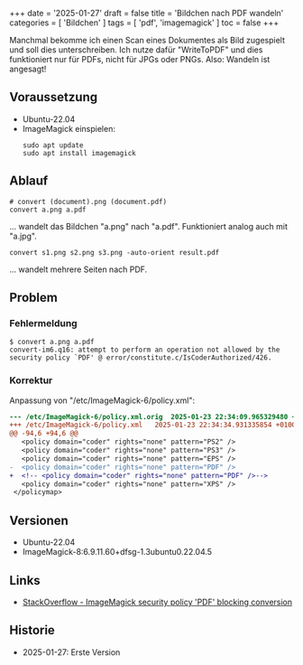 +++
date = '2025-01-27'
draft = false
title = 'Bildchen nach PDF wandeln'
categories = [ 'Bildchen' ]
tags = [ 'pdf', 'imagemagick' ]
toc = false
+++

<!--
Bildchen nach PDF wandeln
=========================
-->

Manchmal bekomme ich einen Scan eines Dokumentes als Bild
zugespielt und soll dies unterschreiben. Ich nutze dafür
"WriteToPDF" und dies funktioniert nur für PDFs, nicht
für JPGs oder PNGs. Also: Wandeln ist angesagt!

<!--more-->

Voraussetzung
-------------

- Ubuntu-22.04
- ImageMagick einspielen:
  ```
  sudo apt update
  sudo apt install imagemagick
  ```

Ablauf
------

```
# convert (document).png (document.pdf)
convert a.png a.pdf
```

... wandelt das Bildchen "a.png" nach "a.pdf".
Funktioniert analog auch mit "a.jpg".

```
convert s1.png s2.png s3.png -auto-orient result.pdf
```

... wandelt mehrere Seiten nach PDF.

Problem
-------

### Fehlermeldung

```
$ convert a.png a.pdf
convert-im6.q16: attempt to perform an operation not allowed by the security policy `PDF' @ error/constitute.c/IsCoderAuthorized/426.
```

### Korrektur

Anpassung von "/etc/ImageMagick-6/policy.xml":

```diff
--- /etc/ImageMagick-6/policy.xml.orig	2025-01-23 22:34:09.965329480 +0100
+++ /etc/ImageMagick-6/policy.xml	2025-01-23 22:34:34.931335854 +0100
@@ -94,6 +94,6 @@
   <policy domain="coder" rights="none" pattern="PS2" />
   <policy domain="coder" rights="none" pattern="PS3" />
   <policy domain="coder" rights="none" pattern="EPS" />
-  <policy domain="coder" rights="none" pattern="PDF" />
+  <!-- <policy domain="coder" rights="none" pattern="PDF" />-->
   <policy domain="coder" rights="none" pattern="XPS" />
 </policymap>
```

Versionen
---------

- Ubuntu-22.04
- ImageMagick-8:6.9.11.60+dfsg-1.3ubuntu0.22.04.5

Links
-----

- [StackOverflow - ImageMagick security policy 'PDF' blocking conversion](https://stackoverflow.com/questions/52998331/imagemagick-security-policy-pdf-blocking-conversion)

Historie
--------

- 2025-01-27: Erste Version
